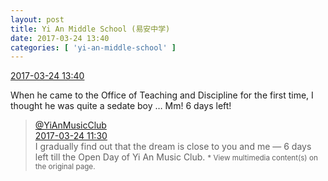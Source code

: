 ```yaml
---
layout: post
title: Yi An Middle School (易安中学)
date: 2017-03-24 13:40
categories: [ 'yi-an-middle-school' ]
---
```


<div class="weibo-info">
  <a href="http://weibo.com/6074218720/EBgBim2j9">2017-03-24 13:40</a>
</div>

When he came to the Office of Teaching and Discipline for the first time, I thought he was quite a sedate boy … Mm! 6 days left!

<!-- more -->

<!-- more -->

> <div class="weibo-post-name">
>   <a href="http://weibo.com/u/6094546964">@YiAnMusicClub</a>
> </div>
> <div class="weibo-info">
>   <a href="http://weibo.com/6094546964/EBfKwnNhN">2017-03-24 11:30</a>
> </div>
> I gradually find out that the dream is close to you and me — 6 days left till the Open Day of Yi An Music Club.  
> <small>* View multimedia content(s) on the original page.</small>
